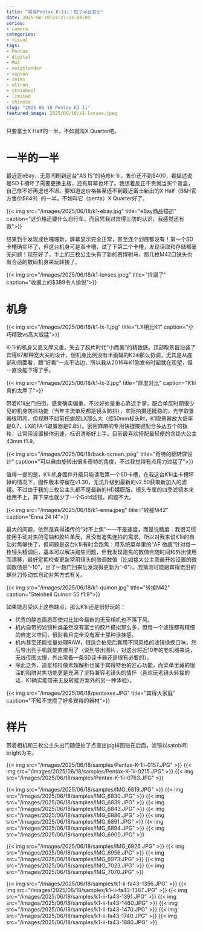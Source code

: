 ```yaml
---
title: "宾得Pentax K-1ii：捡了半台富士"
date: 2025-06-18T23:27:13-04:00
series:
- camera
categories:
- visual
tags:
- Pentax
- digital
- M42
- voigtlander
- septon
- zeiss
- ultron
- steinheil
- limited
- chinese
slug: "2025 06 18 Pentax K1 Ii"
featured_image: 2025/06/18/k1-lenses.jpeg
---
```


只要富士X Half的一半，不如就叫X Quarter吧。
<!--more-->

# 一半的一半

最近逛eBay，无意间刷到这台“AS IS”的待修k-1ii，售价还不到$400，看描述说是SD卡槽坏了需要更换主板，还有屏幕也坏了。我想着反正不贵就当买个盲盒，自己修不好再退也不迟。要知道这价格甚至还不到最近富士新出的X Half（B&H官方售价$849）的一半，不如叫它（penta）X Quarter好了。

{{< img src="/images/2025/06/18/k1-ebay.jpg" title="eBay商品描述" caption="这价格还要什么自行车。而且凭我对宾得三防的认识，我感觉还有救">}}

结果到手发现成色嘎嘎新，屏幕显示完全正常，甚至连个划痕都没有！第一个SD卡槽确实坏了，但这台机身可是双卡槽，试了下第二个卡槽，发现读取和存储都毫无问题！现在好了，手上的三枚公主头有了新的赛博驸马，那几枚M42口镜头也有合适的数码机身来玩转接了。

{{< img src="/images/2025/06/18/k1-lenses.jpeg"  title="捡漏了" caption="收据上的$389令人愉悦">}}

# 机身

{{< img src="/images/2025/06/18/k1-lx-1.jpg"  title="LX相比K1" caption="小巧精致vs高大威猛">}}

K-1ii的机身又高又厚又重，失去了胶片时代“小而美”的精致感。顶部取景器沿袭了宾得67那种宽大尖的设计，但机身比例没有半画幅的K3iii那么协调，尤其是从底部和侧面看，跟“好看”一点不沾边，所以我从2016年K1刚发布时起就在观望，但一直没能下得了手。

{{< img src="/images/2025/06/18/k1-lx-2.jpg"  title="厚度对比" caption="K1ii真的太厚了">}}

带着K1ii出门扫街，感觉确实偏重，不过好处是重心靠近手掌，配合单反时期很少见的机身防抖功能（当年主流单反都是镜头防抖），实际拍摄还挺稳的。光学取景器很明亮，但视野不如前任旗舰LX那么大（接50mm标头时，K1取景器放大倍率是0.7，LX的FA-1取景器是0.85）。密密麻麻的专用快捷按键配合多达五个的拨轮，让常用设置操作迅速，标识清晰好上手。目前最喜欢搭配最轻便的含铅大公主43mm f1.9。

{{< img src="/images/2025/06/18/back-screen.jpeg"  title="奇特的翻转屏设计" caption="可以自由旋转出很多奇特的角度，不过我觉得有点用力过猛了">}}

值得一提的是，K1ii机身固件升级只能读取第一个SD卡槽，在我这台K1ii主卡槽坏掉的情况下，固件版本停留在v1.30，无法升级到最新的v2.50获取新加入的滤镜。不过由于我的三枚公主头都不是最新的HD镀膜版，镜头专属的四季滤镜本来也用不上，算下来也就少了一个Gold滤镜，问题不大。

{{< img src="/images/2025/06/18/k1-enna.jpeg"  title="转接M42" caption="Enna 24 f4">}}

最大的问题，依然是宾得祖传的“对不上焦”——不是速度，而是说精度：我很习惯使用手动对焦的旁轴和胶片单反，且没有追焦连拍的需求，所以对我来说K1ii的自动对焦够快了，但问题是这台k1ii有时会跑焦：用系统菜单里的“AF 微調”针对每一枚镜头精调后，基本可以解决跑焦问题，但我发现跑焦的数值会随时间和外出使用而漂移，最好定期检查更新常用镜头的微调数值（比如接大公主我最开始设置的微调数值是“-10”，出了一趟门回来后发现得更新为“-6”）。我猜测可能跟宾得老旧的螺丝刀传动式自动对焦方式有关。

{{< img src="/images/2025/06/18/k1-quinon.jpg"  title="转接M42" caption="Steinheil Quinon 55 f1.9">}}

如果能忍受以上这些缺点，那么K1ii还是很好玩的：
- 优秀的静态画质即使对比如今最新的无反相机也不落下风。
- 机内自带的滤镜种类虽然没有富士的胶片模拟那么多，但每一个滤镜都有精细的自定义空间，很耐看且完全没有富士那种涂抹感。
- 机内甚至还能批量处理RAW，很适合拍完后套用不同风格的滤镜换换口味，然后导出到手机就能直接用了（说到导出图片，对这台将近10年的老机器来说，无线传图太慢，外出常备一条SD读卡器还是很有必要的）。
- 除此之外，追星和抖像素超解析也属于宾得特色的匠心功能，而菜单里藏的很深的陷阱对焦功能更是充满了坚持兼容老镜头的情怀（喜欢玩老镜头转接的话，K1确实能带来无反转接方案外的另一种体验）。

{{< img src="/images/2025/06/18/pentaxes.JPG"  title="宾得大家庭" caption="不知不觉攒了好多宾得的器材">}}

# 样片

带着相机和三枚公主头出门随便拍了点直出jpg样图贴在后面，滤镜以satobi和bright为主。

{{< img src="/images/2025/06/18/samples/Pentax-K-1ii-0157.JPG" >}}
{{< img src="/images/2025/06/18/samples/Pentax-K-1ii-0215.JPG" >}}
{{< img src="/images/2025/06/18/samples/Pentax-K-1ii-0763.JPG" >}}

{{< img src="/images/2025/06/18/samples/IMG_6819.JPG" >}}
{{< img src="/images/2025/06/18/samples/IMG_6830.JPG" >}}
{{< img src="/images/2025/06/18/samples/IMG_6839.JPG" >}}
{{< img src="/images/2025/06/18/samples/IMG_6843.JPG" >}}
{{< img src="/images/2025/06/18/samples/IMG_6886.JPG" >}}
{{< img src="/images/2025/06/18/samples/IMG_6891.JPG" >}}
{{< img src="/images/2025/06/18/samples/IMG_6894.JPG" >}}
{{< img src="/images/2025/06/18/samples/IMG_6900.JPG" >}}

{{< img src="/images/2025/06/18/samples/IMG_6926.JPG" >}}
{{< img src="/images/2025/06/18/samples/IMG_6956.JPG" >}}
{{< img src="/images/2025/06/18/samples/IMG_6973.JPG" >}}
{{< img src="/images/2025/06/18/samples/IMG_7023.JPG" >}}
{{< img src="/images/2025/06/18/samples/IMG_7070.JPG" >}}

{{< img src="/images/2025/06/18/samples/k1-ii-fa43-1356.JPG" >}}
{{< img src="/images/2025/06/18/samples/k1-ii-fa43-1367.JPG" >}}
{{< img src="/images/2025/06/18/samples/k1-ii-fa43-1391.JPG" >}}
{{< img src="/images/2025/06/18/samples/k1-ii-fa43-1460.JPG" >}}
{{< img src="/images/2025/06/18/samples/k1-ii-fa43-1470.JPG" >}}
{{< img src="/images/2025/06/18/samples/k1-ii-fa43-1740.JPG" >}}
{{< img src="/images/2025/06/18/samples/k1-ii-fa43-1880.JPG" >}}
